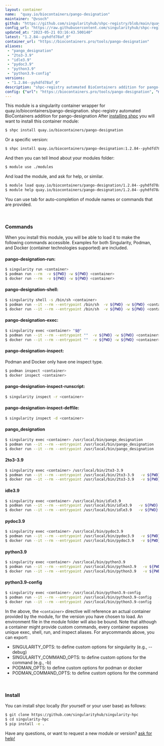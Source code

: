 ```yaml
---
layout: container
name:  "quay.io/biocontainers/pango-designation"
maintainer: "@vsoch"
github: "https://github.com/singularityhub/shpc-registry/blob/main/quay.io/biocontainers/pango-designation/container.yaml"
config_url: "https://raw.githubusercontent.com/singularityhub/shpc-registry/main/quay.io/biocontainers/pango-designation/container.yaml"
updated_at: "2023-05-21 03:16:43.500140"
latest: "1.2.84--pyhdfd78af_0"
container_url: "https://biocontainers.pro/tools/pango-designation"
aliases:
 - "pango_designation"
 - "2to3-3.9"
 - "idle3.9"
 - "pydoc3.9"
 - "python3.9"
 - "python3.9-config"
versions:
 - "1.2.84--pyhdfd78af_0"
description: "shpc-registry automated BioContainers addition for pango-designation"
config: {"url": "https://biocontainers.pro/tools/pango-designation", "maintainer": "@vsoch", "description": "shpc-registry automated BioContainers addition for pango-designation", "latest": {"1.2.84--pyhdfd78af_0": "sha256:e115d7bd9b116fd046f6759d3e70a2d83202257da737072547f8d4c3102af35a"}, "tags": {"1.2.84--pyhdfd78af_0": "sha256:e115d7bd9b116fd046f6759d3e70a2d83202257da737072547f8d4c3102af35a"}, "docker": "quay.io/biocontainers/pango-designation", "aliases": {"pango_designation": "/usr/local/bin/pango_designation", "2to3-3.9": "/usr/local/bin/2to3-3.9", "idle3.9": "/usr/local/bin/idle3.9", "pydoc3.9": "/usr/local/bin/pydoc3.9", "python3.9": "/usr/local/bin/python3.9", "python3.9-config": "/usr/local/bin/python3.9-config"}}
---
```


This module is a singularity container wrapper for quay.io/biocontainers/pango-designation.
shpc-registry automated BioContainers addition for pango-designation
After [installing shpc](#install) you will want to install this container module:


```bash
$ shpc install quay.io/biocontainers/pango-designation
```

Or a specific version:

```bash
$ shpc install quay.io/biocontainers/pango-designation:1.2.84--pyhdfd78af_0
```

And then you can tell lmod about your modules folder:

```bash
$ module use ./modules
```

And load the module, and ask for help, or similar.

```bash
$ module load quay.io/biocontainers/pango-designation/1.2.84--pyhdfd78af_0
$ module help quay.io/biocontainers/pango-designation/1.2.84--pyhdfd78af_0
```

You can use tab for auto-completion of module names or commands that are provided.

<br>

### Commands

When you install this module, you will be able to load it to make the following commands accessible.
Examples for both Singularity, Podman, and Docker (container technologies supported) are included.

#### pango-designation-run:

```bash
$ singularity run <container>
$ podman run --rm  -v ${PWD} -w ${PWD} <container>
$ docker run --rm  -v ${PWD} -w ${PWD} <container>
```

#### pango-designation-shell:

```bash
$ singularity shell -s /bin/sh <container>
$ podman run --it --rm --entrypoint /bin/sh  -v ${PWD} -w ${PWD} <container>
$ docker run --it --rm --entrypoint /bin/sh  -v ${PWD} -w ${PWD} <container>
```

#### pango-designation-exec:

```bash
$ singularity exec <container> "$@"
$ podman run --it --rm --entrypoint ""  -v ${PWD} -w ${PWD} <container> "$@"
$ docker run --it --rm --entrypoint ""  -v ${PWD} -w ${PWD} <container> "$@"
```

#### pango-designation-inspect:

Podman and Docker only have one inspect type.

```bash
$ podman inspect <container>
$ docker inspect <container>
```

#### pango-designation-inspect-runscript:

```bash
$ singularity inspect -r <container>
```

#### pango-designation-inspect-deffile:

```bash
$ singularity inspect -d <container>
```


#### pango_designation

```bash
$ singularity exec <container> /usr/local/bin/pango_designation
$ podman run --it --rm --entrypoint /usr/local/bin/pango_designation   -v ${PWD} -w ${PWD} <container> -c " $@"
$ docker run --it --rm --entrypoint /usr/local/bin/pango_designation   -v ${PWD} -w ${PWD} <container> -c " $@"
```


#### 2to3-3.9

```bash
$ singularity exec <container> /usr/local/bin/2to3-3.9
$ podman run --it --rm --entrypoint /usr/local/bin/2to3-3.9   -v ${PWD} -w ${PWD} <container> -c " $@"
$ docker run --it --rm --entrypoint /usr/local/bin/2to3-3.9   -v ${PWD} -w ${PWD} <container> -c " $@"
```


#### idle3.9

```bash
$ singularity exec <container> /usr/local/bin/idle3.9
$ podman run --it --rm --entrypoint /usr/local/bin/idle3.9   -v ${PWD} -w ${PWD} <container> -c " $@"
$ docker run --it --rm --entrypoint /usr/local/bin/idle3.9   -v ${PWD} -w ${PWD} <container> -c " $@"
```


#### pydoc3.9

```bash
$ singularity exec <container> /usr/local/bin/pydoc3.9
$ podman run --it --rm --entrypoint /usr/local/bin/pydoc3.9   -v ${PWD} -w ${PWD} <container> -c " $@"
$ docker run --it --rm --entrypoint /usr/local/bin/pydoc3.9   -v ${PWD} -w ${PWD} <container> -c " $@"
```


#### python3.9

```bash
$ singularity exec <container> /usr/local/bin/python3.9
$ podman run --it --rm --entrypoint /usr/local/bin/python3.9   -v ${PWD} -w ${PWD} <container> -c " $@"
$ docker run --it --rm --entrypoint /usr/local/bin/python3.9   -v ${PWD} -w ${PWD} <container> -c " $@"
```


#### python3.9-config

```bash
$ singularity exec <container> /usr/local/bin/python3.9-config
$ podman run --it --rm --entrypoint /usr/local/bin/python3.9-config   -v ${PWD} -w ${PWD} <container> -c " $@"
$ docker run --it --rm --entrypoint /usr/local/bin/python3.9-config   -v ${PWD} -w ${PWD} <container> -c " $@"
```



In the above, the `<container>` directive will reference an actual container provided
by the module, for the version you have chosen to load. An environment file in the
module folder will also be bound. Note that although a container
might provide custom commands, every container exposes unique exec, shell, run, and
inspect aliases. For anycommands above, you can export:

 - SINGULARITY_OPTS: to define custom options for singularity (e.g., --debug)
 - SINGULARITY_COMMAND_OPTS: to define custom options for the command (e.g., -b)
 - PODMAN_OPTS: to define custom options for podman or docker
 - PODMAN_COMMAND_OPTS: to define custom options for the command

<br>

### Install

You can install shpc locally (for yourself or your user base) as follows:

```bash
$ git clone https://github.com/singularityhub/singularity-hpc
$ cd singularity-hpc
$ pip install -e .
```

Have any questions, or want to request a new module or version? [ask for help!](https://github.com/singularityhub/singularity-hpc/issues)
